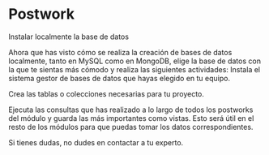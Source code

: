# Postwork

Instalar localmente la base de datos

Ahora que has visto cómo se realiza la creación de bases de datos localmente, tanto en MySQL como en MongoDB, elige la base de datos con la que te sientas más cómodo y realiza las siguientes actividades: Instala el sistema gestor de bases de datos que hayas elegido en tu equipo.

Crea las tablas o colecciones necesarias para tu proyecto.

Ejecuta las consultas que has realizado a lo largo de todos los postworks del módulo y guarda las más importantes como vistas. Esto será útil en el resto de los módulos para que puedas tomar los datos correspondientes.

Si tienes dudas, no dudes en contactar a tu experto.
